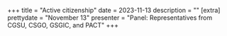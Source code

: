 +++
title = "Active citizenship"
date = 2023-11-13
description = ""
[extra]
prettydate = "November 13"
presenter = "Panel: Representatives from CGSU, CSGO, GSGIC, and PACT"
+++
